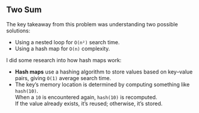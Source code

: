 ## Two Sum

The key takeaway from this problem was understanding two possible solutions:
- Using a nested loop for `O(n²)` search time.
- Using a hash map for `O(n)` complexity.

I did some research into how hash maps work:
- **Hash maps** use a hashing algorithm to store values based on key–value pairs, giving `O(1)` average search time.
- The key’s memory location is determined by computing something like `hash(10)`.  
  When a `10` is encountered again, `hash(10)` is recomputed.  
  If the value already exists, it’s reused; otherwise, it’s stored.
